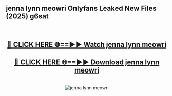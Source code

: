 <h2>jenna lynn meowri Onlyfans Leaked New Files (2025) g6sat</h2>
<br>
<div align="center">
<h2><a href="https://mediafiles.top/jenna_lynn_meowri&ref=git" rel="nofollow">🔴 CLICK HERE 🌐==►► Watch jenna lynn meowri</a></h2>
<h2><a href="https://mediafiles.top/jenna_lynn_meowri&ref=git" rel="nofollow">🔴 CLICK HERE 🌐==►► Download jenna lynn meowri</a></h2>
<br>
<a href="https://mediafiles.top/jenna_lynn_meowri&ref=git" rel="nofollow" data-target="animated-image.originalLink"><img src="https://i.ibb.co.com/xMMVF88/686577567.gif" alt="jenna lynn meowri" style="max-width: 100%; display: inline-block;" data-target="animated-image.originalImage"></a>
</div>
<br>
<br>